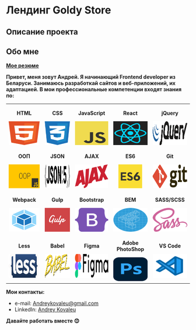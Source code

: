 # Лендинг Goldy Store

## Описание проекта

## Обо мне

__[Мое резюме](https://drive.google.com/file/d/14yiTD0I1NH9CG0S71qGibgLLRFwRvPXc/view?usp=sharing)__

__Привет, меня зовут Андрей. Я начинающий Frontend developer из Беларуси. Занимаюсь разработкай сайтов и веб-приложений, их адаптацией. В мои профессиональные компетенции входят знания по:__

<table>
  <tr>
    <td align="center" valign="middle">
			<p align="center"><b>HTML</b></p>
			<img src="img-readme/html.svg" height="65" width="120"/>
    </td>
    <td align="center" valign="middle">
			<p align="center"><b>CSS</b></p>
			<img src="img-readme/css.svg" height="65" width="120"/>
    </td>
    <td align="center" valign="middle">
			<p align="center"><b>JavaScript</b></p>
			<img src="img-readme/javascript.svg" height="65" width="120"/>
    </td>
    <td align="center" valign="middle">
			<p align="center"><b>React</b></p>
			<img src="img-readme/react.svg" height="65" width="120"/>
    </td>
    <td align="center" valign="middle">
			<p align="center"><b>jQuery</b></p>
			<img src="img-readme/jquery.svg" height="65" width="120"/>
    </td>
	</tr>
  <tr>
    <td align="center" valign="middle">
			<p align="center"><b>ООП</b></p>
			<img src="img-readme/oop.png" height="65" width="120"/>
    </td>
    <td align="center" valign="middle">
			<p align="center"><b>JSON</b></p>
			<img src="img-readme/json.svg" height="65" width="120"/>
    </td>
    <td align="center" valign="middle">
			<p align="center"><b>AJAX</b></p>
			<img src="img-readme/ajax.svg" height="65" width="120"/>
    </td>
    <td align="center" valign="middle">
			<p align="center"><b>ES6</b></p>
			<img src="img-readme/es6.jpg" height="65" width="65"/>
    </td>
    <td align="center" valign="middle">
			<p align="center"><b>Git</b></p>
			<img src="img-readme/git.svg" height="65" width="120"/>
    </td>
	</tr>
  <tr>
    <td align="center" valign="middle">
			<p align="center"><b>Webpack</b></p>
			<img src="img-readme/webpack.svg" height="65" width="120"/>
    </td>
    <td align="center" valign="middle">
			<p align="center"><b>Gulp</b></p>
			<img src="img-readme/gulp.svg" height="65" width="120"/>
    </td>
    <td align="center" valign="middle">
			<p align="center"><b>Bootstrap</b></p>
			<img src="img-readme/bootstrap.svg" height="65" width="120"/>
    </td>
    <td align="center" valign="middle">
			<p align="center"><b>BEM</b></p>
			<img src="img-readme/bem.svg" height="65" width="120"/>
    </td>
    <td align="center" valign="middle">
			<p align="center"><b>SASS/SCSS</b></p>
			<img src="img-readme/sass.svg" height="65" width="120"/>
    </td>
	</tr>
  <tr>
    <td align="center" valign="middle">
			<p align="center"><b>Less</b></p>
			<img src="img-readme/less.svg" height="65" width="120"/>
    </td>
    <td align="center" valign="middle">
			<p align="center"><b>Babel</b></p>
			<img src="img-readme/babel.svg" height="65" width="120"/>
    </td>
    <td align="center" valign="middle">
			<p align="center"><b>Figma</b></p>
			<img src="img-readme/figma.svg" height="65" width="120"/>
    </td>
    <td align="center" valign="middle">
			<p align="center"><b>Adobe PhotoShop</b></p>
			<img src="img-readme/adobe-photoshop.svg" height="65" width="120"/>
    </td>
    <td align="center" valign="middle">
			<p align="center"><b>VS Code</b></p>
			<img src="img-readme/vs-code.svg" height="65" width="120"/>
    </td>
	</tr>
</table>

 __Мои контакты:__ 
 - e-mail: Andreykovaleu@gmail.com
 - LinkedIn: [Andrey Kovaleu](https://www.linkedin.com/in/andrey-kovaleu)
 
 __Давайте работать вместе 😊__